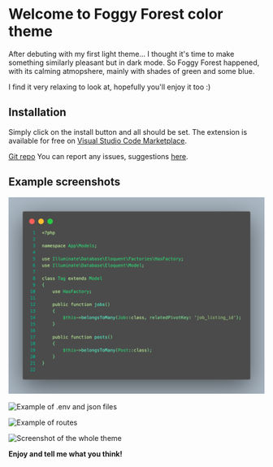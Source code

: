 # Welcome to Foggy Forest color theme

After debuting with my first light theme... I thought it's time to make something similarly pleasant but in dark mode. So Foggy Forest happened, with its calming atmopshere, mainly with shades of green and some blue.

I find it very relaxing to look at, hopefully you'll enjoy it too :)

## Installation
Simply click on the install button and all should be set.
The extension is available for free on [Visual Studio Code Marketplace](https://marketplace.visualstudio.com/manage/publishers/kartoffelente/extensions/sunset-serenade/hub?_a=acquisition).

[Git repo](https://github.com/helheim0/foggy-forest)
You can report any issues, suggestions [here](https://github.com/helheim0/foggy-forest/issues).
## Example screenshots
![Example of basic sytntax colors from a file](image.png)

![Example of .env and json files](image-1.png)

![Example of routes](image-2.png)

![Screenshot of the whole theme](image-3.png)

**Enjoy and tell me what you think!**
